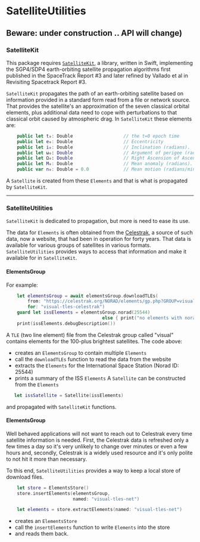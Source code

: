 # SatelliteUtilities
## Beware: under construction .. API will change)

### SatelliteKit

This package requires [`SatelliteKit`](https://github.com/gavineadie/SatelliteKit.git), a library, 
written in Swift, implementing the SGP4/SDP4 earth-orbiting satellite propagation algorithms first 
published in the SpaceTrack Report #3 and later refined by Vallado et al in Revisiting Spacetrack 
Report #3. 

`SatelliteKit` propagates the path of an earth-orbiting satellite based on information provided in
a standard form read from a file or network source.  That provides the satellite's an approximation
of the seven classical orbital elements, plus additional data need to cope with perturbations to 
that classical orbit caused by atmospheric drag.  In `SatelliteKit` these elements are:

```swift
    public let t₀: Double                   // the t=0 epoch time
    public let e₀: Double                   // Eccentricity
    public let i₀: Double                   // Inclination (radians).
    public let ω₀: Double                   // Argument of perigee (radians).
    public let Ω₀: Double                   // Right Ascension of Ascending node (radians).
    public let M₀: Double                   // Mean anomaly (radians).
    public var n₀: Double = 0.0             // Mean motion (radians/min)
```
A `Satellite` is created from these `Elements` and that is what is propagated  by `SatelliteKit`.
___

### SatelliteUtilities

`SatelliteKit` is dedicated to propagation, but more is need to ease its use.

The data for `Elements` is often obtained from the [Celestrak](celestrak.com), a source of such data,
now a website, that had been in operation for forty years.  That data is available for various groups
of satellites in various formats. `SatelliteUtilities` provides ways to access that information and
make it available for in `SatelliteKit`.  

#### ElementsGroup

For example:
```swift
    let elementsGroup = await elementsGroup.downloadTLEs(
        from: "https://celestrak.org/NORAD/elements/gp.php?GROUP=visual&FORMAT=tle", 
        for: "visual-tles-celestrak")
    guard let issElements = elementsGroup.norad(25544)
                                    else { print("no elements with norad# 25544"); . . . }
    print(issElements.debugDescription())
```
A `TLE` (two line element) file from the Celestrak group called "visual" contains elements for the 
100-plus brightest satellites.  The code above:
* creates an `ElementsGroup` to contain multiple `Elements`
* call the `downloadTLEs` function to read the data from the website
* extracts the `Elements` for the International Space Station (Norad ID: 25544)
* prints a summary of the ISS `Elements`
A `Satellite` can be constructed from the `Elements`
```swift
   let issSatellite = Satellite(issElements)
```
and propagated with `SatelliteKit` functions.

#### ElementsGroup

Well behaved applications will not want to reach out to Celestrak every time satellite information
is needed.  First, the Celestrak data is refreshed only a few times a day so it's very unlikely to change over 
minutes or even a few hours and, secondly, Celestrak is a widely used resource and it's only polite
to not hit it more than necessary.

To this end, `SatelliteUtilities` provides a way to keep a local store of download files.
```swift
    let store = ElementsStore()                         
    store.insertElements(elementsGroup,
                         named: "visual-tles-net")        

    let elements = store.extractElements(named: "visual-tles-net")     
```
* creates an `ElementsStore` 
* call the `insertElements` function to write `Elements` into the store
* and reads them back.

